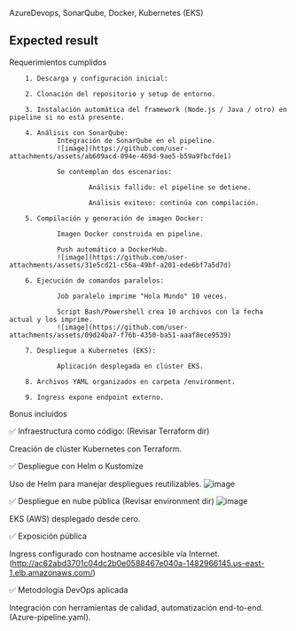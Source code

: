 AzureDevops, SonarQube, Docker, Kubernetes (EKS)
## Expected result

Requerimientos cumplidos

        1. Descarga y configuración inicial:
        
        2. Clonación del repositorio y setup de entorno.
        
        3. Instalación automática del framework (Node.js / Java / otro) en pipeline si no está presente.
        
        4. Análisis con SonarQube:
                Integración de SonarQube en el pipeline.
                ![image](https://github.com/user-attachments/assets/ab609acd-094e-469d-9ae5-b59a9fbcfde1)
                
                Se contemplan dos escenarios:

                        Análisis fallido: el pipeline se detiene.
        
                        Análisis exitoso: continúa con compilación.
        
        5. Compilación y generación de imagen Docker:
        
                Imagen Docker construida en pipeline.
        
                Push automático a DockerHub.
                ![image](https://github.com/user-attachments/assets/31e5cd21-c56a-49bf-a201-ede6bf7a5d7d)
                
        6. Ejecución de comandos paralelos:
        
                Job paralelo imprime "Hola Mundo" 10 veces.
        
                Script Bash/Powershell crea 10 archivos con la fecha actual y los imprime.
                ![image](https://github.com/user-attachments/assets/09d24ba7-f76b-4350-ba51-aaaf8ece9539)

        7. Despliegue a Kubernetes (EKS):
        
                Aplicación desplegada en clúster EKS.
        
        8. Archivos YAML organizados en carpeta /environment.

        9. Ingress expone endpoint externo.

Bonus incluidos

✅ Infraestructura como código: (Revisar Terraform dir)

Creación de clúster Kubernetes con Terraform.

✅ Despliegue con Helm o Kustomize

Uso de Helm para manejar despliegues reutilizables.
![image](https://github.com/user-attachments/assets/723be291-9860-42cd-8a62-1ef967c976ec)


✅ Despliegue en nube pública (Revisar environment dir)
![image](https://github.com/user-attachments/assets/1b60d043-8e1c-4ff3-bd12-7680c9e7def3)


EKS (AWS) desplegado desde cero. 

✅ Exposición pública

Ingress configurado con hostname accesible vía Internet. (http://ac62abd3701c04dc2b0e0588467e040a-1482966145.us-east-1.elb.amazonaws.com/)

✅ Metodología DevOps aplicada

Integración con herramientas de calidad, automatización end-to-end.
(Azure-pipeline.yaml).




